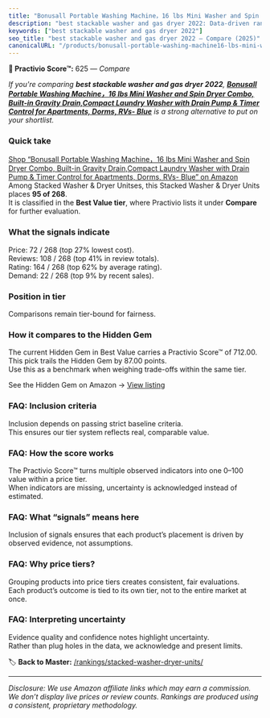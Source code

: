 ```yaml
---
title: "Bonusall Portable Washing Machine，16 lbs Mini Washer and Spin Dryer Combo, Built-in Gravity Drain,Compact Laundry Washer with Drain Pump & Timer Control for Apartments, Dorms, RVs- Blue"
description: "best stackable washer and gas dryer 2022: Data-driven ranking using the Practivio Score™. Positioned by quality, value, demand, findability, momentum."
keywords: ["best stackable washer and gas dryer 2022"]
seo_title: "best stackable washer and gas dryer 2022 — Compare (2025)"
canonicalURL: "/products/bonusall-portable-washing-machine16-lbs-mini-washer-and-spin-dryer-combo-built-in-gravity-draincompact-laundry-washer-with-drain-pump-timer-control-for-apartments-dorms-rvs-blue-B0FFTC7PK4/"
---
```


**🛒 Practivio Score™:** 625 — _Compare_


*If you're comparing **best stackable washer and gas dryer 2022**, **[Bonusall Portable Washing Machine，16 lbs Mini Washer and Spin Dryer Combo, Built-in Gravity Drain,Compact Laundry Washer with Drain Pump & Timer Control for Apartments, Dorms, RVs- Blue](https://www.amazon.com/dp/B0FFTC7PK4?tag=practivio-20)** is a strong alternative to put on your shortlist.*
### Quick take
[Shop “Bonusall Portable Washing Machine，16 lbs Mini Washer and Spin Dryer Combo, Built-in Gravity Drain,Compact Laundry Washer with Drain Pump & Timer Control for Apartments, Dorms, RVs- Blue” on Amazon](https://www.amazon.com/dp/B0FFTC7PK4?tag=practivio-20)
Among Stacked Washer & Dryer Unitses, this Stacked Washer & Dryer Units places **95 of 268**.  
It is classified in the **Best Value tier**, where Practivio lists it under **Compare** for further evaluation.

### What the signals indicate
Price: 72 / 268 (top 27% lowest cost).  
Reviews: 108 / 268 (top 41% in review totals).  
Rating: 164 / 268 (top 62% by average rating).  
Demand: 22 / 268 (top 9% by recent sales).

### Position in tier
Comparisons remain tier-bound for fairness.

### How it compares to the Hidden Gem
The current Hidden Gem in Best Value carries a Practivio Score™ of 712.00.  
This pick trails the Hidden Gem by 87.00 points.  
Use this as a benchmark when weighing trade-offs within the same tier.  

See the Hidden Gem on Amazon → [View listing](https://www.amazon.com/dp/B095KG5FPT?tag=practivio-20)

### FAQ: Inclusion criteria
Inclusion depends on passing strict baseline criteria.  
This ensures our tier system reflects real, comparable value.

### FAQ: How the score works
The Practivio Score™ turns multiple observed indicators into one 0–100 value within a price tier.  
When indicators are missing, uncertainty is acknowledged instead of estimated.

### FAQ: What “signals” means here
Inclusion of signals ensures that each product’s placement is driven by observed evidence, not assumptions.

### FAQ: Why price tiers?
Grouping products into price tiers creates consistent, fair evaluations.  
Each product’s outcome is tied to its own tier, not to the entire market at once.

### FAQ: Interpreting uncertainty
Evidence quality and confidence notes highlight uncertainty.  
Rather than plug holes in the data, we acknowledge and present limits.

<!-- Missing template for Compare/CompareWithinPriceClass -->


🏷️ **Back to Master:** [/rankings/stacked-washer-dryer-units/](/rankings/stacked-washer-dryer-units/)

---
_Disclosure: We use Amazon affiliate links which may earn a commission. We don’t display live prices or review counts. Rankings are produced using a consistent, proprietary methodology._
